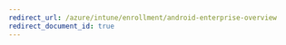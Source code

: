 ```yaml
---
redirect_url: /azure/intune/enrollment/android-enterprise-overview
redirect_document_id: true
---
```

